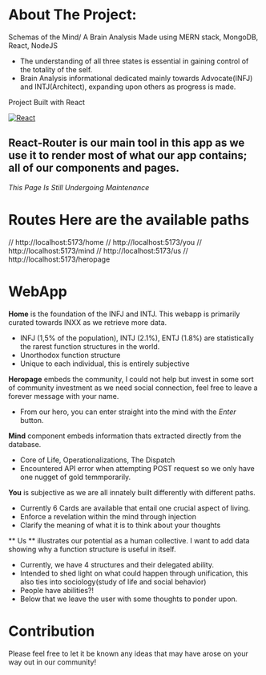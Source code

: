 # About The Project:
 Schemas of the Mind/ A Brain Analysis
Made using MERN stack, MongoDB, React, NodeJS
- The understanding of all three states is essential in gaining control of the totality of the self.
- Brain Analysis informational dedicated mainly towards Advocate(INFJ) and INTJ(Architect), expanding upon others as progress is made.

 Project Built with React

[![React](https://img.shields.io/badge/Made%20with-React-blue?logo=react)](https://reactjs.org/)

## React-Router is our main tool in this app as we use it to render most of what our app contains; all of our components and pages.
*This Page Is Still Undergoing Maintenance*

# Routes Here are the available paths
// http://localhost:5173/home
// http://localhost:5173/you
// http://localhost:5173/mind
// http://localhost:5173/us
// http://localhost:5173/heropage

# WebApp
**Home** is the foundation of the INFJ and INTJ. This webapp is primarily curated towards INXX as we retrieve more data.
- INFJ (1,5% of the population), INTJ (2.1%), ENTJ (1.8%) are statistically the rarest function structures in the world.
- Unorthodox function structure
- Unique to each individual, this is entirely subjective 

**Heropage** embeds the community, I could not help but invest in some sort of community investment as we need social connection, feel free to leave a forever message with your name.
- From our hero, you can enter straight into the mind with the *Enter* button.

**Mind** component embeds information thats extracted directly from the database.
- Core of Life, Operationalizations, The Dispatch
- Encountered API error when attempting POST request so we only have one nugget of gold temmporarily.

**You** is subjective as we are all innately built differently with different paths. 
 - Currently 6 Cards are available that entail one crucial aspect of living.
 - Enforce a revelation within the mind through injection
 - Clarify the meaning of what it is to think about your thoughts

** Us ** illustrates our potential as a human collective. I want to add data showing why a function structure is useful in itself.
- Currently, we have 4 structures and their delegated ability.
- Intended to shed light on what could happen through unification, this also ties into sociology(study of life and social behavior)
- People have abilities?!
- Below that we leave the user with some thoughts to ponder upon.

# Contribution

Please feel free to let it be known any ideas that may have arose on your way out in our community!



